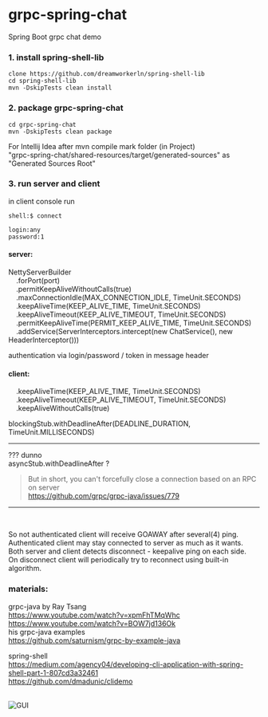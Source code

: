   
# grpc-spring-chat  
Spring Boot grpc chat demo  
  
### 1. install spring-shell-lib  
```  
clone https://github.com/dreamworkerln/spring-shell-lib  
cd spring-shell-lib  
mvn -DskipTests clean install  
```  
  
### 2. package grpc-spring-chat
```
cd grpc-spring-chat  
mvn -DskipTests clean package
```
  
For Intellij Idea after mvn compile mark folder (in Project)    
"grpc-spring-chat/shared-resources/target/generated-sources" as "Generated Sources Root"  
  
### 3. run server and client
in client console run  
```
shell:$ connect  
  
login:any  
password:1
```

#### server:
NettyServerBuilder  
&nbsp;&nbsp;&nbsp;&nbsp;.forPort(port)  
&nbsp;&nbsp;&nbsp;&nbsp;.permitKeepAliveWithoutCalls(true)  
&nbsp;&nbsp;&nbsp;&nbsp;.maxConnectionIdle(MAX_CONNECTION_IDLE, TimeUnit.SECONDS)  
&nbsp;&nbsp;&nbsp;&nbsp;.keepAliveTime(KEEP_ALIVE_TIME, TimeUnit.SECONDS)  
&nbsp;&nbsp;&nbsp;&nbsp;.keepAliveTimeout(KEEP_ALIVE_TIMEOUT, TimeUnit.SECONDS)  
&nbsp;&nbsp;&nbsp;&nbsp;.permitKeepAliveTime(PERMIT_KEEP_ALIVE_TIME, TimeUnit.SECONDS)  
&nbsp;&nbsp;&nbsp;&nbsp;.addService(ServerInterceptors.intercept(new ChatService(), new HeaderInterceptor()))  
  
authentication via login/password / token in message header  
  
  
  
#### client:  
&nbsp;&nbsp;&nbsp;&nbsp;.keepAliveTime(KEEP_ALIVE_TIME, TimeUnit.SECONDS)  
&nbsp;&nbsp;&nbsp;&nbsp;.keepAliveTimeout(KEEP_ALIVE_TIMEOUT, TimeUnit.SECONDS)  
&nbsp;&nbsp;&nbsp;&nbsp;.keepAliveWithoutCalls(true)  
  
blockingStub.withDeadlineAfter(DEADLINE_DURATION, TimeUnit.MILLISECONDS)  
***  
???
dunno  
asyncStub.withDeadlineAfter ?
> But in short, you can't forcefully close a connection based on an RPC on server  
https://github.com/grpc/grpc-java/issues/779
---
&nbsp;  

So not authenticated client will receive GOAWAY after several(4) ping.  
Authenticated client may stay connected to server as much as it wants.  
Both server and client detects disconnect - keepalive ping on each side.  
On disconnect client will periodically try to reconnect using built-in algorithm.


### materials:
grpc-java by Ray Tsang  
https://www.youtube.com/watch?v=xpmFhTMqWhc  
https://www.youtube.com/watch?v=BOW7jd136Ok  
his grpc-java examples  
https://github.com/saturnism/grpc-by-example-java  

spring-shell  
https://medium.com/agency04/developing-cli-application-with-spring-shell-part-1-807cd3a32461  
https://github.com/dmadunic/clidemo  
  


&nbsp;        
![GUI](https://i.ibb.co/KFtWgGk/2020-02-07-02-29-15.png)  
